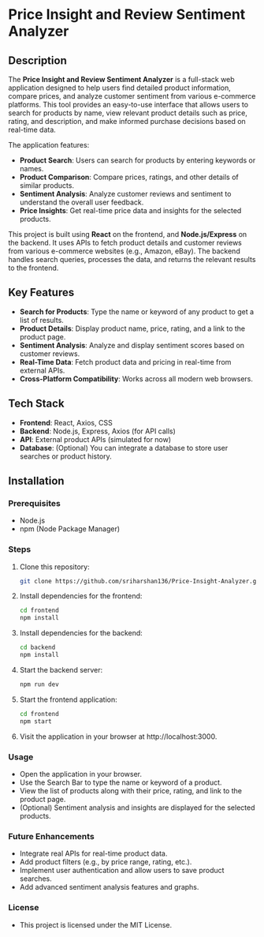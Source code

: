 # Price Insight and Review Sentiment Analyzer

## Description

The **Price Insight and Review Sentiment Analyzer** is a full-stack web application designed to help users find detailed product information, compare prices, and analyze customer sentiment from various e-commerce platforms. This tool provides an easy-to-use interface that allows users to search for products by name, view relevant product details such as price, rating, and description, and make informed purchase decisions based on real-time data.

The application features:
- **Product Search**: Users can search for products by entering keywords or names.
- **Product Comparison**: Compare prices, ratings, and other details of similar products.
- **Sentiment Analysis**: Analyze customer reviews and sentiment to understand the overall user feedback.
- **Price Insights**: Get real-time price data and insights for the selected products.

This project is built using **React** on the frontend, and **Node.js/Express** on the backend. It uses APIs to fetch product details and customer reviews from various e-commerce websites (e.g., Amazon, eBay). The backend handles search queries, processes the data, and returns the relevant results to the frontend.

## Key Features

- **Search for Products**: Type the name or keyword of any product to get a list of results.
- **Product Details**: Display product name, price, rating, and a link to the product page.
- **Sentiment Analysis**: Analyze and display sentiment scores based on customer reviews.
- **Real-Time Data**: Fetch product data and pricing in real-time from external APIs.
- **Cross-Platform Compatibility**: Works across all modern web browsers.

## Tech Stack

- **Frontend**: React, Axios, CSS
- **Backend**: Node.js, Express, Axios (for API calls)
- **API**: External product APIs (simulated for now)
- **Database**: (Optional) You can integrate a database to store user searches or product history.

## Installation

### Prerequisites
- Node.js
- npm (Node Package Manager)

### Steps

1. Clone this repository:

   ```bash
   git clone https://github.com/sriharshan136/Price-Insight-Analyzer.git

2. Install dependencies for the frontend:

   ```bash
   cd frontend
   npm install

3. Install dependencies for the backend:

   ```bash
   cd backend
   npm install

4. Start the backend server:

   ```bash
   npm run dev

5. Start the frontend application:

   ```bash
   cd frontend
   npm start

6. Visit the application in your browser at http://localhost:3000.

### Usage

- Open the application in your browser.
- Use the Search Bar to type the name or keyword of a product.
- View the list of products along with their price, rating, and link to the product page.
- (Optional) Sentiment analysis and insights are displayed for the selected products.

### Future Enhancements

- Integrate real APIs for real-time product data.
- Add product filters (e.g., by price range, rating, etc.).
- Implement user authentication and allow users to save product searches.
- Add advanced sentiment analysis features and graphs.

### License

- This project is licensed under the MIT License.

